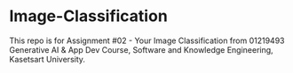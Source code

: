 # Image-Classification
This repo is for Assignment #02 - Your Image Classification from 01219493 Generative AI & App Dev Course, Software and Knowledge Engineering, Kasetsart University.